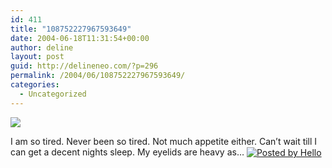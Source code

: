 ```yaml
---
id: 411
title: "108752227967593649"
date: 2004-06-18T11:31:54+00:00
author: deline
layout: post
guid: http://delineneo.com/?p=296
permalink: /2004/06/108752227967593649/
categories:
  - Uncategorized
---
```

[<img border='0' src='http://members.optushome.com.au/deline/hello/64/941/320/P0618_112218.jpg' />](http://members.optushome.com.au/deline/hello/64/941/320/P0618_112218.jpg)
  
I am so tired. Never been so tired. Not much appetite either. Can&#8217;t wait till I can get a decent nights sleep. My eyelids are heavy as&#8230;&nbsp;[<img src='http://photos1.blogger.com/pbh.gif' alt='Posted by Hello' border='0' align='absmiddle' />](http://www.hello.com/)